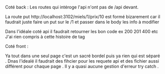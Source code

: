 Coté back : 
Les routes qui intéroge l'api n'ont pas de /api devant.

La  route put http://localhost:3102/miels/1/prix/10 est formé bizarement car
il faudrait juste faire un put sur le /1 et passer dans le body les info à modifier

Dans l'idéale coté api il faudrait retourner les bon code ex 200 201 400 etc 
J'ai rien compris à cette histoire de tag

Coté front :

Ya tout dans une seul page c'est un sacré bordel puis ya rien qui est séparé . Dnas l'idealé il faudrait des fihcier pour les requete api et des fichier aussi différent pour chaque page . Il y a quasi aucune gestion d'erreur try catch .  